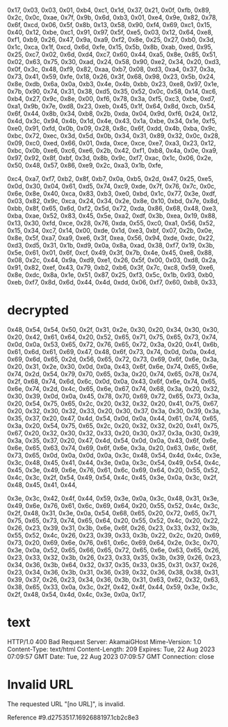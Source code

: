 0x17, 0x03, 0x03, 0x01, 0xb4,
0xc1, 0x1d, 0x37, 0x21, 0x0f, 0xfb, 0x89, 0x2c, 0x0c, 0xae, 0x7f, 0x9b, 0x6d, 0xb3, 0x01, 0xe4,
0x9e, 0x82, 0x78, 0x6f, 0xcd, 0x06, 0x5f, 0x8b, 0x13, 0x58, 0x90, 0xf4, 0x69, 0xc1, 0x15, 0x40,
0x12, 0xbe, 0xc1, 0x91, 0x97, 0x5f, 0xe5, 0x03, 0x12, 0x64, 0xe8, 0xf1, 0xb9, 0x26, 0x47, 0x9a,
0xa9, 0xf2, 0x8e, 0x25, 0x27, 0xb0, 0x3d, 0x1c, 0xca, 0x1f, 0xcd, 0x6d, 0xfe, 0x15, 0x5b, 0x8b,
0xab, 0xed, 0x95, 0x25, 0xc7, 0x02, 0x6d, 0xd4, 0xc7, 0x60, 0x44, 0xa5, 0x8e, 0x85, 0x51, 0x02,
0x63, 0x75, 0x30, 0xad, 0x24, 0x58, 0x90, 0xe2, 0x34, 0x20, 0xd3, 0x0f, 0x3c, 0x48, 0xf9, 0x82,
0xaa, 0xb7, 0x08, 0xd3, 0xa4, 0x37, 0x3a, 0x73, 0x41, 0x59, 0xfe, 0x18, 0x26, 0x3f, 0x68, 0x98,
0x23, 0x5b, 0x24, 0x8e, 0xdb, 0x6a, 0x0a, 0xb3, 0x4e, 0x4b, 0xbb, 0x23, 0xe8, 0x97, 0x1e, 0x7b,
0x90, 0x74, 0x31, 0x38, 0xd5, 0x35, 0x52, 0x0c, 0x58, 0x14, 0xc6, 0xb4, 0x27, 0x9c, 0x8e, 0x00,
0xf6, 0x78, 0x3a, 0xf5, 0xc3, 0xbe, 0xd7, 0xa1, 0x9b, 0x7e, 0xd8, 0x23, 0xeb, 0x45, 0x1f, 0x64,
0x8d, 0xcb, 0x54, 0x6f, 0x44, 0x8b, 0x34, 0xb8, 0x2b, 0xda, 0x04, 0x9d, 0xf6, 0x24, 0x12, 0x4d,
0x3c, 0x94, 0x4b, 0x1d, 0x4e, 0x43, 0x1a, 0xbe, 0x34, 0x1e, 0xf5, 0xe0, 0x91, 0xfd, 0x0b, 0x09,
0x28, 0x8c, 0x6f, 0xdd, 0x4b, 0xba, 0x9c, 0xbc, 0x72, 0xec, 0x3d, 0x5d, 0x0b, 0x34, 0x31, 0x89,
0x32, 0x0c, 0x28, 0x09, 0xc0, 0xed, 0x66, 0x01, 0xda, 0xce, 0xce, 0xe7, 0xa3, 0x23, 0x12, 0xbc,
0x0b, 0xe6, 0xc6, 0xe6, 0x2b, 0x42, 0xf1, 0xb8, 0x4a, 0x0e, 0xa9, 0x97, 0x92, 0x8f, 0xbf, 0x3d,
0x8b, 0x9c, 0xf7, 0xac, 0x1c, 0x06, 0x2e, 0x50, 0x48, 0x57, 0x86, 0xe9, 0x2c, 0xa3, 0x1b, 0xfe,

0xc4, 0xa7, 0xf7, 0xb2, 0x8f, 0xb7, 0x0a, 0xb5, 0x2d, 0x47, 0x25, 0xe5, 0x0d, 0x30, 0x04, 0x61,
0xd5, 0x74, 0xc9, 0xde, 0x7f, 0x76, 0x7c, 0x0c, 0x6e, 0x8e, 0x40, 0xca, 0x83, 0xb3, 0xe0, 0xbd,
0x1c, 0x77, 0x3e, 0xdf, 0x03, 0x82, 0x9c, 0xca, 0x24, 0x34, 0x2e, 0x8e, 0x10, 0xbd, 0x7e, 0x8d,
0xbb, 0x8f, 0x65, 0x6d, 0xf2, 0x5d, 0x72, 0xda, 0x86, 0x68, 0x48, 0xe3, 0xba, 0xae, 0x52, 0x83,
0x45, 0x5e, 0xa2, 0xdf, 0x3b, 0xea, 0x19, 0x88, 0x13, 0x30, 0xfd, 0xce, 0x28, 0x76, 0xda, 0x55,
0xc0, 0xa1, 0x56, 0x52, 0x15, 0x34, 0xc7, 0x14, 0x00, 0xde, 0x1d, 0xe3, 0xbf, 0x07, 0x2b, 0x0e,
0x8e, 0x5f, 0xa7, 0xa9, 0xe6, 0x3f, 0xea, 0x56, 0x94, 0xde, 0xdc, 0x22, 0xd3, 0xd5, 0x31, 0x1b,
0xd9, 0x0a, 0x8a, 0xad, 0x38, 0xf7, 0x19, 0x3b, 0x5e, 0x61, 0x01, 0x6f, 0xcf, 0x49, 0x3f, 0x7b,
0x4e, 0x45, 0xe8, 0x88, 0x08, 0x2c, 0x44, 0x9a, 0xd9, 0xe1, 0x26, 0x5f, 0x00, 0x03, 0xd8, 0x2a,
0x91, 0x82, 0xef, 0x43, 0x79, 0xb2, 0xb6, 0x3f, 0x7c, 0xc8, 0x59, 0xe6, 0x8e, 0xdc, 0x8a, 0x1e,
0x51, 0x87, 0x25, 0xf3, 0x5c, 0x1b, 0x93, 0xb0, 0xeb, 0xf7, 0x8d, 0x6d, 0x44, 0x4d, 0xdd, 0x06,
0xf7, 0x60, 0xb8, 0x33,

# decrypted

0x48, 0x54, 0x54, 0x50, 0x2f, 0x31, 0x2e, 0x30, 0x20, 0x34, 0x30, 0x30, 0x20, 0x42, 0x61, 0x64,
0x20, 0x52, 0x65, 0x71, 0x75, 0x65, 0x73, 0x74, 0x0d, 0x0a, 0x53, 0x65, 0x72, 0x76, 0x65, 0x72,
0x3a, 0x20, 0x41, 0x6b, 0x61, 0x6d, 0x61, 0x69, 0x47, 0x48, 0x6f, 0x73, 0x74, 0x0d, 0x0a, 0x4d,
0x69, 0x6d, 0x65, 0x2d, 0x56, 0x65, 0x72, 0x73, 0x69, 0x6f, 0x6e, 0x3a, 0x20, 0x31, 0x2e, 0x30,
0x0d, 0x0a, 0x43, 0x6f, 0x6e, 0x74, 0x65, 0x6e, 0x74, 0x2d, 0x54, 0x79, 0x70, 0x65, 0x3a, 0x20,
0x74, 0x65, 0x78, 0x74, 0x2f, 0x68, 0x74, 0x6d, 0x6c, 0x0d, 0x0a, 0x43, 0x6f, 0x6e, 0x74, 0x65,
0x6e, 0x74, 0x2d, 0x4c, 0x65, 0x6e, 0x67, 0x74, 0x68, 0x3a, 0x20, 0x32, 0x30, 0x39, 0x0d, 0x0a,
0x45, 0x78, 0x70, 0x69, 0x72, 0x65, 0x73, 0x3a, 0x20, 0x54, 0x75, 0x65, 0x2c, 0x20, 0x32, 0x32,
0x20, 0x41, 0x75, 0x67, 0x20, 0x32, 0x30, 0x32, 0x33, 0x20, 0x30, 0x37, 0x3a, 0x30, 0x39, 0x3a,
0x35, 0x37, 0x20, 0x47, 0x4d, 0x54, 0x0d, 0x0a, 0x44, 0x61, 0x74, 0x65, 0x3a, 0x20, 0x54, 0x75,
0x65, 0x2c, 0x20, 0x32, 0x32, 0x20, 0x41, 0x75, 0x67, 0x20, 0x32, 0x30, 0x32, 0x33, 0x20, 0x30,
0x37, 0x3a, 0x30, 0x39, 0x3a, 0x35, 0x37, 0x20, 0x47, 0x4d, 0x54, 0x0d, 0x0a, 0x43, 0x6f, 0x6e,
0x6e, 0x65, 0x63, 0x74, 0x69, 0x6f, 0x6e, 0x3a, 0x20, 0x63, 0x6c, 0x6f, 0x73, 0x65, 0x0d, 0x0a,
0x0d, 0x0a, 0x3c, 0x48, 0x54, 0x4d, 0x4c, 0x3e, 0x3c, 0x48, 0x45, 0x41, 0x44, 0x3e, 0x0a, 0x3c,
0x54, 0x49, 0x54, 0x4c, 0x45, 0x3e, 0x49, 0x6e, 0x76, 0x61, 0x6c, 0x69, 0x64, 0x20, 0x55, 0x52,
0x4c, 0x3c, 0x2f, 0x54, 0x49, 0x54, 0x4c, 0x45, 0x3e, 0x0a, 0x3c, 0x2f, 0x48, 0x45, 0x41, 0x44,

0x3e, 0x3c, 0x42, 0x4f, 0x44, 0x59, 0x3e, 0x0a, 0x3c, 0x48, 0x31, 0x3e, 0x49, 0x6e, 0x76, 0x61,
0x6c, 0x69, 0x64, 0x20, 0x55, 0x52, 0x4c, 0x3c, 0x2f, 0x48, 0x31, 0x3e, 0x0a, 0x54, 0x68, 0x65,
0x20, 0x72, 0x65, 0x71, 0x75, 0x65, 0x73, 0x74, 0x65, 0x64, 0x20, 0x55, 0x52, 0x4c, 0x20, 0x22,
0x26, 0x23, 0x39, 0x31, 0x3b, 0x6e, 0x6f, 0x26, 0x23, 0x33, 0x32, 0x3b, 0x55, 0x52, 0x4c, 0x26,
0x23, 0x39, 0x33, 0x3b, 0x22, 0x2c, 0x20, 0x69, 0x73, 0x20, 0x69, 0x6e, 0x76, 0x61, 0x6c, 0x69,
0x64, 0x2e, 0x3c, 0x70, 0x3e, 0x0a, 0x52, 0x65, 0x66, 0x65, 0x72, 0x65, 0x6e, 0x63, 0x65, 0x26,
0x23, 0x33, 0x32, 0x3b, 0x26, 0x23, 0x33, 0x35, 0x3b, 0x39, 0x26, 0x23, 0x34, 0x36, 0x3b, 0x64,
0x32, 0x37, 0x35, 0x33, 0x35, 0x31, 0x37, 0x26, 0x23, 0x34, 0x36, 0x3b, 0x31, 0x36, 0x39, 0x32,
0x36, 0x38, 0x38, 0x31, 0x39, 0x37, 0x26, 0x23, 0x34, 0x36, 0x3b, 0x31, 0x63, 0x62, 0x32, 0x63,
0x38, 0x65, 0x33, 0x0a, 0x3c, 0x2f, 0x42, 0x4f, 0x44, 0x59, 0x3e, 0x3c, 0x2f, 0x48, 0x54, 0x4d,
0x4c, 0x3e, 0x0a, 0x17,

# text

HTTP/1.0 400 Bad Request
Server: AkamaiGHost
Mime-Version: 1.0
Content-Type: text/html
Content-Length: 209
Expires: Tue, 22 Aug 2023 07:09:57 GMT
Date: Tue, 22 Aug 2023 07:09:57 GMT
Connection: close

<HTML>

<HEAD>
<TITLE>Invalid URL</TITLE>
</HEAD>

<BODY>
<H1>Invalid URL</H1>
The requested URL "&#91;no&#32;URL&#93;", is invalid.<p>
Reference&#32;&#35;9&#46;d2753517&#46;1692688197&#46;1cb2c8e3
</BODY>

</HTML>